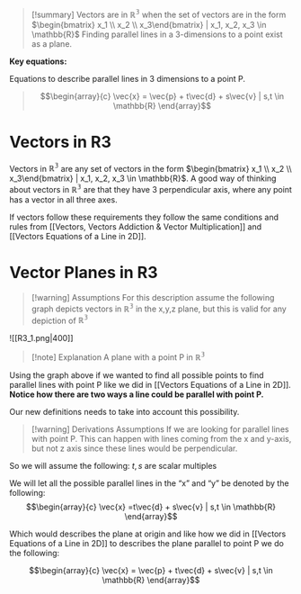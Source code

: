 
>[!summary]
>Vectors are in $\mathbb{R^3}$ when the set of vectors are in the form $\begin{bmatrix} x_1 \\ x_2 \\ x_3\end{bmatrix} | x_1, x_2, x_3 \in \mathbb{R}$
Finding parallel lines in a 3-dimensions to a point exist as a plane.
>
**Key equations:**
>
Equations to describe parallel lines in 3 dimensions to a point P.
>$$\begin{array}{c}
\vec{x} = \vec{p} + t\vec{d} + s\vec{v} | s,t \in \mathbb{R}
\end{array}$$
# Vectors in R3
Vectors in $\mathbb{R^3}$ are any set of vectors in the form $\begin{bmatrix} x_1 \\ x_2 \\ x_3\end{bmatrix} | x_1, x_2, x_3 \in \mathbb{R}$. A good way of thinking about vectors in $\mathbb{R^3}$ are that they have 3 perpendicular axis, where any point has a vector in all three axes. 

If vectors follow these requirements they follow the same conditions and rules from [[Vectors, Vectors Addiction & Vector Multiplication]] and [[Vectors Equations of a Line in 2D]].

# Vector Planes in R3
>[!warning] Assumptions 
For this description assume the following graph depicts vectors in $\mathbb{R^3}$  in the x,y,z plane, but this is valid for any depiction of $\mathbb{R^3}$

![[R3_1.png|400]]
>[!note] Explanation
A plane with a point P in $\mathbb{R^3}$ 

Using the graph above if we wanted to find all possible points to find parallel lines with point P like we did in [[Vectors Equations of a Line in 2D]]. **Notice how there are two ways a line could be parallel with point P.** 

Our new definitions needs to take into account this possibility. 

>[!warning] Derivations Assumptions
If we are looking for parallel lines with point P. This can happen with lines coming from the x and y-axis, but not z axis since these lines would be perpendicular. 
>
So we will assume the following:
$t, s$ are scalar multiples 

We will let all the possible parallel lines in the “x” and “y” be denoted by the following:
$$\begin{array}{c}
\vec{x} =t\vec{d} + s\vec{v} | s,t \in \mathbb{R}
\end{array}$$

Which would describes the plane at origin and like how we did in [[Vectors Equations of a Line in 2D]] to describes the plane parallel to point P we do the following:

$$\begin{array}{c}
\vec{x} = \vec{p} + t\vec{d} + s\vec{v} | s,t \in \mathbb{R}
\end{array}$$



